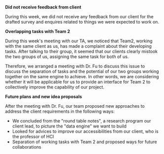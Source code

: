 **Did not receive feedback from client**

During this week, we did not receive any feedback from our client for the drafted survey and enquires related to things we were expected to work on.



**Overlapping tasks with Team 2**

During this week's meeting with our TA, we noticed that Team2, working with the same client as us,  has made a complaint about their developing tasks. After talking to their group, it seemed that our clients clearly mistook the two groups of us, assigning the same task for both of us. 

Therefore, we arranged a meeting with Dr. Fu to discuss this issue to discuss the separation of tasks and the potential of our two groups working together on the same engine to achieve. In other words, we are considering whether it will be applicable for us to provide an interface for Team 2 to collectively improve the capability of our project.



**Future plans and new idea proposals**

After the meeting with Dr. Fu, our team proposed new approaches to address the client requirements in the following ways:

- We concluded from the "round table notes", a research program our client lead, to picture  the "data engine" we want to build
- Looked for advices to improve our accessibilities from our client, who is the professor of HCI
- Separation of working tasks with Team 2 and proposed ways for future collaborations





